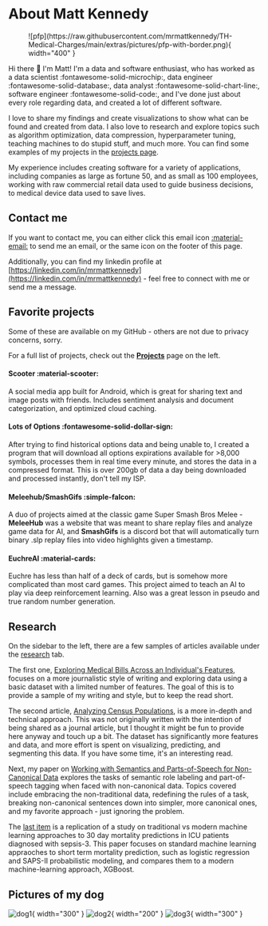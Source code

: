 # About Matt Kennedy

<!-- ![pfp](https://raw.githubusercontent.com/mrmattkennedy/TH-Medical-Charges/main/extras/pictures/pfp-with-border.png) -->
<figure markdown>
  ![pfp](https://raw.githubusercontent.com/mrmattkennedy/TH-Medical-Charges/main/extras/pictures/pfp-with-border.png){ width="400" }
</figure>

Hi there :wave: I'm Matt! I'm a data and software enthusiast, who has worked as a data scientist :fontawesome-solid-microchip:, data engineer :fontawesome-solid-database:, data analyst :fontawesome-solid-chart-line:, software engineer :fontawesome-solid-code:, and I've done just about every role regarding data, and created a lot of different software.

I love to share my findings and create visualizations to show what can be found and created from data. I also love to research and explore topics such as algorithm optimization, data compression, hyperparameter tuning, teaching machines to do stupid stuff, and much more. You can find some examples of my projects in the [projects page](projects/projects_page.md).

My experience includes creating software for a variety of applications, including companies as large as fortune 50, and as small as 100 employees, working with raw commercial retail data used to guide business decisions, to medical device data used to save lives.

## Contact me
If you want to contact me, you can either click this email icon [:material-email:](mailto:mdkennedy03@gmail.com) to send me an email, or the same icon on the footer of this page.

Additionally, you can find my linkedin profile at [https://linkedin.com/in/mrmattkennedy](https://linkedin.com/in/mrmattkennedy) - feel free to connect with me or send me a message.

## Favorite projects
Some of these are available on my GitHub - others are not due to privacy concerns, sorry.

For a full list of projects, check out the **[Projects](projects/projects_page.md)** page on the left.

#### Scooter :material-scooter:
A social media app built for Android, which is great for sharing text and image posts with friends. Includes sentiment analysis and document categorization, and optimized cloud caching.

#### Lots of Options :fontawesome-solid-dollar-sign:
After trying to find historical options data and being unable to, I created a program that will download all options expirations available for >8,000 symbols, processes them in real time every minute, and stores the data in a compressed format. This is over 200gb of data a day being downloaded and processed instantly, don't tell my ISP.

#### Meleehub/SmashGifs :simple-falcon:
A duo of projects aimed at the classic game Super Smash Bros Melee - **MeleeHub** was a website that was meant to share replay files and analyze game data for AI, and **SmashGifs** is a discord bot that will automatically turn binary .slp replay files into video highlights given a timestamp.

#### EuchreAI :material-cards:
Euchre has less than half of a deck of cards, but is somehow more complicated than most card games. This project aimed to teach an AI to play via deep reinforcement learning. Also was a great lesson in pseudo and true random number generation.

## Research

On the sidebar to the left, there are a few samples of articles available under the [research](research/insurance_charges.md) tab. 

The first one, [Exploring Medical Bills Across an Individual's Features](research/insurance_charges.md), focuses on a more journalistic style of writing and exploring data using a basic dataset with a limited number of features. The goal of this is to provide a sample of my writing and style, but to keep the read short.

The second article, [Analyzing Census Populations](research/census.ipynb), is a more in-depth and technical approach. This was not originally written with the intention of being shared as a journal article, but I thought it might be fun to provide here anyway and touch up a bit. The dataset has significantly more features and data, and more effort is spent on visualizing, predicting, and segmenting this data. If you have some time, it's an interesting read.

Next, my paper on [Working with Semantics and Parts-of-Speech for Non-Canonical Data](research/cs447.md) explores the tasks of semantic role labeling and part-of-speech tagging when faced with non-canonical data. Topics covered include embracing the non-traditional data, redefining the rules of a task, breaking non-canonical sentences down into simpler, more canonical ones, and my favorite approach - just ignoring the problem.

The [last item](research/dlh_study.ipynb) is a replication of a study on traditional vs modern machine learning approaches to 30 day mortality predictions in ICU patients diagnosed with sepsis-3. This paper focuses on standard machine learning appraoches to short term mortality prediction, such as logistic regression and SAPS-II probabilistic modeling, and compares them to a modern machine-learning approach, XGBoost.


## Pictures of my dog

![dog1](https://raw.githubusercontent.com/mrmattkennedy/TH-Medical-Charges/main/extras/pictures/dog1.png){ width="300" } ![dog2](https://raw.githubusercontent.com/mrmattkennedy/TH-Medical-Charges/main/extras/pictures/dog2.png){ width="200" } ![dog3](https://raw.githubusercontent.com/mrmattkennedy/TH-Medical-Charges/main/extras/pictures/dog3.png){ width="300" }